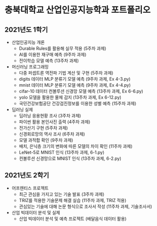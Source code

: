 # 충북대학교 산업인공지능학과 포트폴리오

## 2021년도 1학기
  - 산업인공지능 개론
    - Durable Rules를 활용해 실무 적용 (5주차 과제)
    - AI를 이용한 재구매 예측 (9주차 과제)
    - 전이학습 모델 예측 (13주차 과제)
  - 머신러닝 프로그래밍
    - 다중 퍼셉트론 역전파 기법 계산 및 구현 (5주차 과제)
    - digits 데이터 MLP 분류기 모델 예측 (9주차 과제, Ex 4-3.py)
    - mnist 데이터 MLP 분류기 모델 예측 (9주차 과제, Ex 4-4.py)
    - cifar-10 데이터 컨볼루션 신경망 모델 예측 (13주차 과제, Ex 6-6.py)
    - yolo 모델을 활용한 물체 감지 (13주차 과제, Ex 6-12.py)
    - 국민건강보험공단 건강검진정보를 이용한 성별 예측 (15주차 과제)
  - 딥러닝 실제
    - 딥러닝 응용현황 조사 (3주차 과제)
    - 파이썬 활용 본인사진 출력 (4주차 과제)
    - 전가산기 구현 (5주차 과제)
    - 신경회로망의 역사 조사 (6주차 과제)
    - 모델 과적합 확인 (9주차 과제)
    - 배치, 은닉층 크기의 변화에 따른 모델의 차이 확인 (11주차 과제)
    - LeNet-5로 MNIST 인식 (13주차 과제, 6-1.py)
    - 컨볼루션 신경망으로 MNIST 인식 (13주차 과제, 6-2.py)

## 2021년도 2학기
  - 어프렌티스 프로젝트
    - 최근 관심을 가지고 있는 기술 발표 (3주차 과제)
    - TRIZ를 적용한 기술문제 해결 실습 (11주차 과제, TRIZ 적용)
    - 관심있는 기술에 대해 논문 형식으로 조사서 작성 (11주차 과제, 기술조사서)
  - 산업 빅데이터 분석 및 실제
    - 산업 빅데이터 분석 및 예측 프로젝트 (배달음식 데이터 활용)
